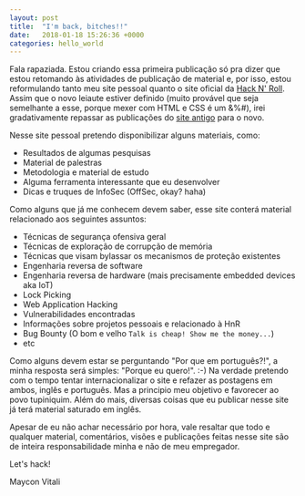 ```yaml
---
layout: post
title:  "I'm back, bitches!!"
date:   2018-01-18 15:26:36 +0000
categories: hello_world
---
```


Fala rapaziada. Estou criando essa primeira publicação só pra dizer que estou retomando às atividades de publicação de material e, por isso, estou reformulando tanto meu site pessoal quanto o site oficial da [Hack N' Roll](http://www.hacknroll.io). Assim que o novo leiaute estiver definido (muito provável que seja semelhante a esse, porque mexer com HTML e CSS é um &%#), irei gradativamente repassar as publicações do [site antigo](http://www.hacknroll.com) para o novo.

Nesse site pessoal pretendo disponibilizar alguns materiais, como:
- Resultados de algumas pesquisas
- Material de palestras
- Metodologia e material de estudo
- Alguma ferramenta interessante que eu desenvolver
- Dicas e truques de InfoSec (OffSec, okay? haha)


Como alguns que já me conhecem devem saber, esse site conterá material relacionado aos seguintes assuntos:
- Técnicas de segurança ofensiva geral
- Técnicas de exploração de corrupção de memória
- Técnicas que visam bylassar os mecanismos de proteção existentes
- Engenharia reversa de software
- Engenharia reversa de hardware (mais precisamente embedded devices aka IoT)
- Lock Picking
- Web Application Hacking
- Vulnerabilidades encontradas
- Informações sobre projetos pessoais e relacionado à HnR
- Bug Bounty (O bom e velho `Talk is cheap! Show me the money...`)
- etc

Como alguns devem estar se perguntando "Por que em português?!", a minha resposta será simples: "Porque eu quero!". :-)
Na verdade pretendo com o tempo tentar internacionalizar o site e refazer as postagens em ambos, inglês e português. Mas a principio meu objetivo e favorecer ao povo tupiniquim. Além do mais, diversas coisas que eu publicar nesse site já terá material saturado em inglês.

Apesar de eu não achar necessário por hora, vale resaltar que todo e qualquer material, comentários, visões e publicações feitas nesse site são de inteira responsabilidade minha e não de meu empregador.

Let's hack!

Maycon Vitali
